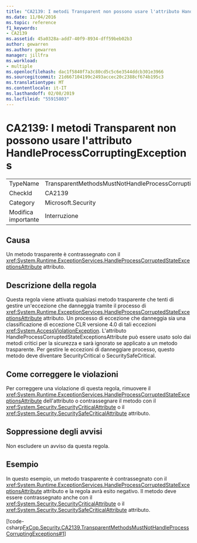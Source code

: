 ```yaml
---
title: "CA2139: I metodi Transparent non possono usare l'attributo HandleProcessCorruptingExceptions"
ms.date: 11/04/2016
ms.topic: reference
f1_keywords:
- CA2139
ms.assetid: 45a0328a-add7-40f9-8934-dff59beb02b3
author: gewarren
ms.author: gewarren
manager: jillfra
ms.workload:
- multiple
ms.openlocfilehash: dac1f5840f7a3c80cd5c5c6e3544ddcb301e3966
ms.sourcegitcommit: 21d667104199c2493accec20c2388cf674b195c3
ms.translationtype: MT
ms.contentlocale: it-IT
ms.lasthandoff: 02/08/2019
ms.locfileid: "55915803"
---
```

# <a name="ca2139-transparent-methods-may-not-use-the-handleprocesscorruptingexceptions-attribute"></a>CA2139: I metodi Transparent non possono usare l'attributo HandleProcessCorruptingExceptions

|||
|-|-|
|TypeName|TransparentMethodsMustNotHandleProcessCorruptingExceptions|
|CheckId|CA2139|
|Category|Microsoft.Security|
|Modifica importante|Interruzione|

## <a name="cause"></a>Causa
 Un metodo trasparente è contrassegnato con il <xref:System.Runtime.ExceptionServices.HandleProcessCorruptedStateExceptionsAttribute> attributo.

## <a name="rule-description"></a>Descrizione della regola
 Questa regola viene attivata qualsiasi metodo trasparente che tenti di gestire un'eccezione che danneggia tramite il processo di <xref:System.Runtime.ExceptionServices.HandleProcessCorruptedStateExceptionsAttribute> attributo. Un processo di eccezione che danneggia sia una classificazione di eccezione CLR versione 4.0 di tali eccezioni <xref:System.AccessViolationException>. L'attributo HandleProcessCorruptedStateExceptionsAttribute può essere usato solo dai metodi critici per la sicurezza e sarà ignorato se applicato a un metodo trasparente. Per gestire le eccezioni di danneggiare processo, questo metodo deve diventare SecurityCritical o SecuritySafeCritical.

## <a name="how-to-fix-violations"></a>Come correggere le violazioni
 Per correggere una violazione di questa regola, rimuovere il <xref:System.Runtime.ExceptionServices.HandleProcessCorruptedStateExceptionsAttribute> dell'attributo o contrassegnare il metodo con il <xref:System.Security.SecurityCriticalAttribute> o il <xref:System.Security.SecuritySafeCriticalAttribute> attributo.

## <a name="when-to-suppress-warnings"></a>Soppressione degli avvisi
 Non escludere un avviso da questa regola.

## <a name="example"></a>Esempio
 In questo esempio, un metodo trasparente è contrassegnato con il <xref:System.Runtime.ExceptionServices.HandleProcessCorruptedStateExceptionsAttribute> attributo e la regola avrà esito negativo. Il metodo deve essere contrassegnato anche con il <xref:System.Security.SecurityCriticalAttribute> o il <xref:System.Security.SecuritySafeCriticalAttribute> attributo.

 [!code-csharp[FxCop.Security.CA2139.TransparentMethodsMustNotHandleProcessCorruptingExceptions#1](../code-quality/codesnippet/CSharp/ca2139-transparent-methods-may-not-use-the-handleprocesscorruptingexceptions-attribute_1.cs)]